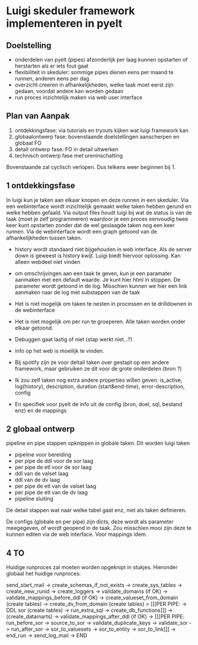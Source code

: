 


Luigi skeduler framework implementeren in pyelt
==============================================

Doelstelling
------------

  - onderdelen van pyelt (pipes) afzonderlijk per laag kunnen opstarten of herstarten als er iets fout gaat
  - flexibiliteit in skeduler: sommige pipes dienen eens per maand te runnen, anderen eens per dag.
  - overzicht creeren in afhankelijkheden, welke taak moet eerst zijn gedaan, voordat andere kan worden gedaan
  - run proces inzichtelijk maken via web user interface 
  
Plan van Aanpak
--------------

1. ontdekkingsfase: via tutorials en tryouts kijken wat luigi framework kan
2. globaalontwerp fase: bovenstaande doelstellingen aanscherpen en globaal FO
3. detail ontwerp fase: FO in detail uitwerken
4. technisch ontwerp fase met ureninschatting

Bovenstaande zal cyclisch verlopen. Dus telkens weer beginnen bij 1.

1 ontdekkingsfase
----------------

In luigi kun je taken aan elkaar knopen en deze runnen in een skeduler. Via een webinterface wordt inzichtelijk gemaakt welke taken hebben gerund en welke hebben gefaald. Via output files houdt luigi bij wat de status is van de taak (moet je zelf programmeren) waardoor je een proces eenvoudig twee keer kunt opstarten zonder dat de wel geslaagde taken nog een keer runnen.
Via de webinterface wordt een graph getoond van de afhankelijkheden tussen taken.

 - history wordt standaard niet bijgehouden in web interface. Als de server down is geweest is history kwijt. Luigi biedt hiervoor oplossing. Kan alleen webdeel niet vinden
 
 - om omschrijvingen aan een taak te geven, kun je een paramater aanmaken met een default waarde. Je kunt hier html in stoppen. De parameter wordt getoond in de log.
 Misschien kunnen we hier een link aanmaken naar de log met substappen van de taak 

- Het is niet mogelijk om taken te nesten in processen en te drilldownen in de webinterface

- Het is niet mogelijk om per run te groeperen. Alle taken worden onder elkaar getoond.

- Debuggen gaat lastig of niet (stap werkt niet...?)

- info op het web is moeilijk te vinden. 

- Bij spotify zijn ze voor deltail taken over gestapt op een andere framework, maar gebruiken ze dit voor de grote onderdelen (bron ?)

- Ik zou zelf taken nog extra andere properties willen geven: is_active, log(history), description, duration (start&end-time), error-description, config

- En specifiek voor pyelt de info uit de config (bron, doel, sql, bestand enz) en de mappings  




2 globaal ontwerp
----------------

pipeline en pipe stappen opknippen in globale taken. Dit worden luigi taken

- pipeline voor bereiding
- per pipe de ddl voor de sor laag
- per pipe de etl voor de sor laag
- ddl van de valset laag
- ddl van de dv laag
- per pipe de etl van de valset laag
- per pipe de etl van de dv laag
- pipeline sluiting

De detail stappen wat naar welke tabel gaat enz, niet als taken definieren.

De configs (globale en per pipe) zijn dicts, deze wordt als parameter meegegeven, of wordt geopend in de taak. Zou misschien mooi zijn deze te kunnen editen via de web interface. Voor mappings idem.


4 TO
----

Huidige runproces zal moeten worden opgeknipt in stukjes. Hieronder globaal het huidige runproces:

send_start_mail -> create_schemas_if_not_exists -> create_sys_tables -> create_new_runid -> create_loggers -> validate_domains (if OK) -> validate_mappings_before_ddl (if OK) -> create_valueset_from_domain (create tables) -> create_dv_from_domain (create tables)  >
[[[PER PIPE: -> DDL sor (create tables) -> run_extra_sql -> create_db_functions]]]  ->
(create_datamarts) -> validate_mappings_after_ddl (if OK) ->
[[[PER PIPE: run_before_sor -> source_to_sor -> validate_duplicate_keys -> validate_sor -> run_after_sor ->
sor_to_valuesets -> sor_to_entity -> sor_to_link]]] ->
end_run -> send_log_mail -> END
